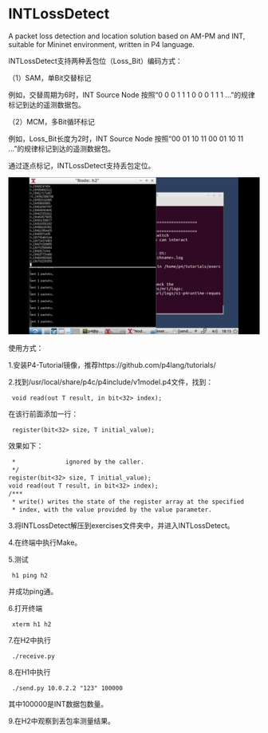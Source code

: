 # INTLossDetect
A packet loss detection and location solution based on AM-PM and INT, suitable for Mininet environment, written in P4 language.

INTLossDetect支持两种丢包位（Loss_Bit）编码方式：

（1）SAM，单Bit交替标记

例如，交替周期为6时，INT Source Node 按照“0 0 0 1 1 1 0 0 0 1 1 1 ...”的规律标记到达的遥测数据包。

（2）MCM，多Bit循环标记

例如，Loss_Bit长度为2时，INT Source Node 按照“00 01 10 11 00 01 10 11 ...”的规律标记到达的遥测数据包。

通过逐点标记，INTLossDetect支持丢包定位。

![result](./result.jpg)


使用方式：

1.安装P4-Tutorial镜像，推荐https://github.com/p4lang/tutorials/

2.找到/usr/local/share/p4c/p4include/v1model.p4文件，找到：
     
     void read(out T result, in bit<32> index);

在该行前面添加一行：     
     
     register(bit<32> size, T initial_value);

效果如下：

     *              ignored by the caller.
     */
    register(bit<32> size, T initial_value);
    void read(out T result, in bit<32> index);
    /***
     * write() writes the state of the register array at the specified
     * index, with the value provided by the value parameter.


3.将INTLossDetect解压到exercises文件夹中，并进入INTLossDetect。

4.在终端中执行Make。

5.测试 

     h1 ping h2

并成功ping通。

6.打开终端

     xterm h1 h2

7.在H2中执行

     ./receive.py

8.在H1中执行

     ./send.py 10.0.2.2 "123" 100000
     
其中100000是INT数据包数量。

9.在H2中观察到丢包率测量结果。
